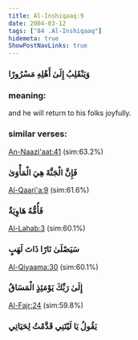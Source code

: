 ```yaml
---
title: Al-Inshiqaaq:9
date: 2004-03-12
tags: ["84 .Al-Inshiqaaq"]
hidemeta: true 
ShowPostNavLinks: true 
---
```

### وَيَنْقَلِبُ إِلَىٰ أَهْلِهِ مَسْرُورًا
### meaning: 
and he will return to his folks joyfully.
### similar verses: 

[An-Naazi'aat:41](/79/41) (sim:63.2%)

### فَإِنَّ الْجَنَّةَ هِيَ الْمَأْوَىٰ

[Al-Qaari'a:9](/101/9) (sim:61.6%)

### فَأُمُّهُ هَاوِيَةٌ

[Al-Lahab:3](/111/3) (sim:60.1%)

### سَيَصْلَىٰ نَارًا ذَاتَ لَهَبٍ

[Al-Qiyaama:30](/75/30) (sim:60.1%)

### إِلَىٰ رَبِّكَ يَوْمَئِذٍ الْمَسَاقُ

[Al-Fajr:24](/89/24) (sim:59.8%)

### يَقُولُ يَا لَيْتَنِي قَدَّمْتُ لِحَيَاتِي

